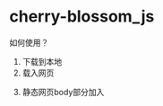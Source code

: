 # cherry-blossom_js

如何使用？ 
1. 下载到本地
2. 载入网页
 <script src="sakura.js"></script>
3. 静态网页body部分加入
 <canvas id="sakura"></canvas>
